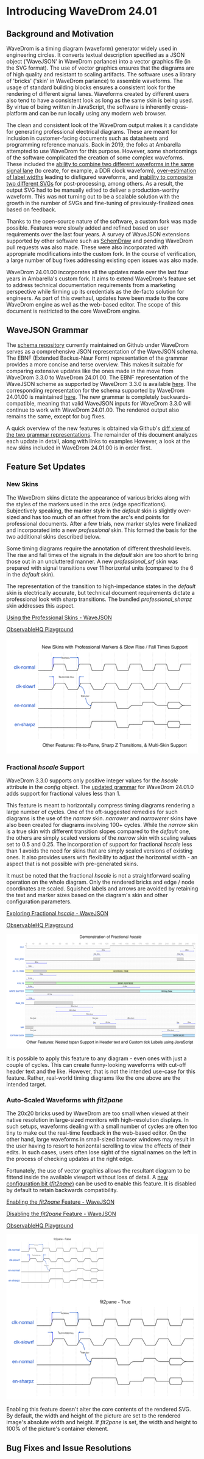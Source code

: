 # Introducing WaveDrom 24.01

## Background and Motivation

WaveDrom is a timing diagram (waveform) generator widely used in engineering circles.
It converts textual description specified as a JSON object ('WaveJSON' in WaveDrom parlance) into a vector graphics file (in the SVG format).
The use of vector graphics ensures that the diagrams are of high quality and resistant to scaling artifacts.
The software uses a library of 'bricks' ('skin' in WaveDrom parlance) to assemble waveforms.
The usage of standard building blocks ensures a consistent look for the rendering of different signal lanes.
Waveforms created by different users also tend to have a consistent look as long as the same skin is being used.
By virtue of being written in JavaScript, the software is inherently cross-platform and can be run locally using any modern web browser.

The clean and consistent look of the WaveDrom output makes it a candidate for generating professional electrical diagrams.
These are meant for inclusion in customer-facing documents such as datasheets and programming reference manuals.
Back in 2019, the folks at Ambarella attempted to use WaveDrom for this purpose.
However, some shortcomings of the software complicated the creation of some complex waveforms.
These included the [ability to combine two different waveforms in the same signal lane](https://github.com/wavedrom/wavedrom/issues/121) (to create, for example, a DDR clock waveform), [over-estimation of label widths](https://github.com/wavedrom/wavedrom/issues/265) leading to disfigured waveforms, and [inability to composite two different SVGs](https://github.com/wavedrom/wavedrom/issues/263) for post-processing, among others.
As a result, the output SVG had to be manually edited to deliver a production-worthy waveform.
This was not turning out to be a scalable solution with the growth in the number of SVGs and fine-tuning of previously-finalized ones based on feedback.

Thanks to the open-source nature of the software, a custom fork was made possible.
Features were slowly added and refined based on user requirements over the last four years.
A survey of WaveJSON extensions supported by other software such as [SchemDraw](https://github.com/cdelker/schemdraw) and pending WaveDrom pull requests was also made.
These were also incorporated with appropriate modifications into the custom fork.
In the course of verification, a large number of bug fixes addressing existing open issues was also made.

WaveDrom 24.01.00 incorporates all the updates made over the last four years in Ambarella's custom fork.
It aims to extend WaveDrom's feature set to address technical documentation requirements from a marketing perspective while firming up its credentials as the de-facto solution for engineers.
As part of this overhaul, updates have been made to the core WaveDrom engine as well as the web-based editor. The scope of this document is restricted to the core WaveDrom engine.

## WaveJSON Grammar

The [schema repository](https://github.com/wavedrom/schema/blob/master/waveschema.json) currently maintained on Github under WaveDrom serves as a comprehensive JSON representation of the WaveJSON schema.
The EBNF (Extended Backus-Naur Form) representation of the grammar provides a more concise and terse overview. 
This makes it suitable for comparing extensive updates like the ones made in the move from WaveDrom 3.3.0 to WaveDrom 24.01.00.
The EBNF representation of the WaveJSON scheme as supported by WaveDrom 3.3.0 is available [here](https://github.com/Ganesh-AT/wavedrom/blob/master/WaveJSON-Grammar.txt).
The corresponding representation for the schema supported by WaveDrom 24.01.00 is maintained [here](https://github.com/Ganesh-AT/wavedrom/blob/wavedrom-24.01/WaveJSON-Grammar.txt).
The new grammar is completely backwards-compatible, meaning that valid WaveJSON inputs for WaveDrom 3.3.0 will continue to work with WaveDrom 24.01.00. The rendered output also remains the same, except for bug fixes.

A quick overview of the new features is obtained via Github's [diff view of the two grammar representations](https://github.com/Ganesh-AT/wavedrom/compare/master...wavedrom-24.01#diff-5d9dd9d1500a808115d428b898d28cb38c6a5582a822ede99298dad4fd0b4bc4).
The remainder of this document analyzes each update in detail, along with links to examples
However, a look at the new skins included in WaveDrom 24.01.00 is in order first.

## Feature Set Updates

### New Skins

The WaveDrom skins dictate the appearance of various bricks along with the styles of the markers used in the arcs (edge specifications).
Subjectively speaking, the marker style in the _default_ skin is slightly over-sized and has too much of an offset from the arc's end points for professional documents. 
After a few trials, new marker styles were finalized and incorporated into a new _professional_ skin.
This formed the basis for the two additional skins described below.

Some timing diagrams require the annotation of different threshold levels.
The rise and fall times of the signals in the _default_ skin are too short to bring those out in an uncluttered manner.
A new *professional_srf* skin was prepared with signal transitions over 11 horizontal units (compared to the 6 in the _default_ skin).

The representation of the transition to high-impedance states in the _default_ skin is electrically accurate, but technical document requirements dictate a professional look with sharp transitions. The bundled *professional_sharpz* skin addresses this aspect.

[Using the Professional Skins - WaveJSON](demo/professional-skins.json)

[ObservableHQ Playground](https://observablehq.com/@ganesh-at-ws/wavedrom-24-01-professional-skins-fit2pane)

![](demo/professional-skins.svg)

### Fractional _hscale_ Support

WaveDrom 3.3.0 supports only positive integer values for the _hscale_ attribute in the _config_ object.
The [updated grammar](https://github.com/Ganesh-AT/wavedrom/compare/master...wavedrom-24.01#diff-5d9dd9d1500a808115d428b898d28cb38c6a5582a822ede99298dad4fd0b4bc4R48) for WaveDrom 24.01.0 adds support for fractional values less than 1.

This feature is meant to horizontally compress timing diagrams rendering a large number of cycles.
One of the oft-suggested remedies for such diagrams is the use of the _narrow_ skin. 
_narrower_ and _narrowerer_ skins have also been created for diagrams involving 100+ cycles. 
While the _narrow_ skin is a true skin with different transition slopes compared to the _default_ one, the others are simply scaled versions of the _narrow_ skin with scaling values set to 0.5 and 0.25.
The incorporation of support for fractional _hscale_ less than 1 avoids the need for skins that are simply scaled versions of existing ones.
It also provides users with flexibility to adjust the horizontal width - an aspect that is not possible with pre-generated skins.

It must be noted that the fractional _hscale_ is not a straightforward scaling operation on the whole diagram.
Only the rendered bricks and edge / node coordinates are scaled. 
Squished labels and arrows are avoided by retaining the text and marker sizes based on the diagram's skin and other configuration parameters.

[Exploring Fractional _hscale_ - WaveJSON](demo/fractional-hscale.json)

[ObservableHQ Playground](https://observablehq.com/@ganesh-at-ws/wavedrom-24-01-0-fractional-hscale)

![](demo/fractional-hscale.svg)

It is possible to apply this feature to any diagram - even ones with just a couple of cycles.
This can create funny-looking waveforms with cut-off header text and the like.
However, that is not the intended use-case for this feature. Rather, real-world timing diagrams like the one above are the intended target.

### Auto-Scaled Waveforms with _fit2pane_

The 20x20 bricks used by WaveDrom are too small when viewed at their native resolution in large-sized monitors with high-resolution displays.
In such setups, waveforms dealing with a small number of cycles are often too tiny to make out the real-time feedback in the web-based editor.
On the other hand, large waveforms in small-sized browser windows may result in the user having to resort to horizontal scrolling to view the effects of their edits.
In such cases, users often lose sight of the signal names on the left in the process of checking updates at the right edge.

Fortunately, the use of vector graphics allows the resultant diagram to be fittend inside the available viewport without loss of detail.
A [new configuration bit (_fit2pane_)](https://github.com/Ganesh-AT/wavedrom/compare/master...wavedrom-24.01#diff-5d9dd9d1500a808115d428b898d28cb38c6a5582a822ede99298dad4fd0b4bc4R52) can be used to enable this feature.
It is disabled by default to retain backwards compatibility.

[Enabling the _fit2pane_ Feature - WaveJSON](demo/fit2pane-true.json)

[Disabling the _fit2pane_ Feature - WaveJSON](demo/fit2pane-false.json)

[ObservableHQ Playground](https://observablehq.com/@ganesh-at-ws/wavedrom-24-01-0-fit2pane-true-v-false)

![](demo/fit2pane.png)

Enabling this feature doesn't alter the core contents of the rendered SVG.
By default, the width and height of the picture are set to the rendered image's absolute width and height.
If _fit2pane_ is set, the width and height to 100% of the picture's container element.



## Bug Fixes and Issue Resolutions























